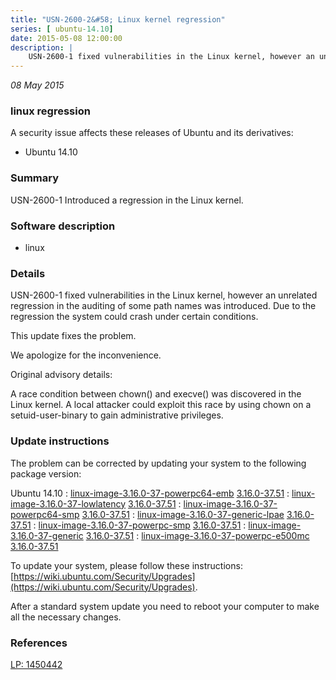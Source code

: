 ```yaml
---
title: "USN-2600-2&#58; Linux kernel regression"
series: [ ubuntu-14.10]
date: 2015-05-08 12:00:00
description: |
    USN-2600-1 fixed vulnerabilities in the Linux kernel, however an unrelated regression in the auditing of some path names was introduced. Due to the regression the system could crash under certain conditions.
--- 
```

 
 

*08 May 2015*

### linux regression

A security issue affects these releases of Ubuntu and its derivatives:

* Ubuntu 14.10

### Summary

USN-2600-1 Introduced a regression in the Linux kernel. 

### Software description

* linux 

### Details

USN-2600-1 fixed vulnerabilities in the Linux kernel, however an unrelated regression in the auditing of some path names was introduced. Due to the regression the system could crash under certain conditions.

This update fixes the problem.

We apologize for the inconvenience.

Original advisory details:

 A race condition between chown() and execve() was discovered in the Linux kernel. A local attacker could exploit this race by using chown on a setuid-user-binary to gain administrative privileges. 

### Update instructions

The problem can be corrected by updating your system to the following package version:

Ubuntu 14.10
 : [linux-image-3.16.0-37-powerpc64-emb](https://launchpad.net/ubuntu/+source/linux) <span> [3.16.0-37.51](https://launchpad.net/ubuntu/+source/linux/3.16.0-37.51) </span> 
 : [linux-image-3.16.0-37-lowlatency](https://launchpad.net/ubuntu/+source/linux) <span> [3.16.0-37.51](https://launchpad.net/ubuntu/+source/linux/3.16.0-37.51) </span> 
 : [linux-image-3.16.0-37-powerpc64-smp](https://launchpad.net/ubuntu/+source/linux) <span> [3.16.0-37.51](https://launchpad.net/ubuntu/+source/linux/3.16.0-37.51) </span> 
 : [linux-image-3.16.0-37-generic-lpae](https://launchpad.net/ubuntu/+source/linux) <span> [3.16.0-37.51](https://launchpad.net/ubuntu/+source/linux/3.16.0-37.51) </span> 
 : [linux-image-3.16.0-37-powerpc-smp](https://launchpad.net/ubuntu/+source/linux) <span> [3.16.0-37.51](https://launchpad.net/ubuntu/+source/linux/3.16.0-37.51) </span> 
 : [linux-image-3.16.0-37-generic](https://launchpad.net/ubuntu/+source/linux) <span> [3.16.0-37.51](https://launchpad.net/ubuntu/+source/linux/3.16.0-37.51) </span> 
 : [linux-image-3.16.0-37-powerpc-e500mc](https://launchpad.net/ubuntu/+source/linux) <span> [3.16.0-37.51](https://launchpad.net/ubuntu/+source/linux/3.16.0-37.51) </span> 

To update your system, please follow these instructions: [https://wiki.ubuntu.com/Security/Upgrades](https://wiki.ubuntu.com/Security/Upgrades).

After a standard system update you need to reboot your computer to make all the necessary changes. 

### References

 
 [LP: 1450442](https://launchpad.net/bugs/1450442)
 

